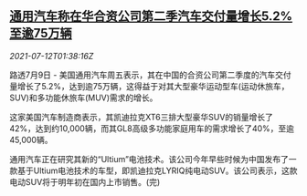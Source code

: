 <!--1626055262000-->
[通用汽车称在华合资公司第二季汽车交付量增长5.2%至逾75万辆](https://cn.reuters.com/article/general-motors-china-q2-delivery-0712-idCNKBS2EI03G)
------

<div><i>2021-07-12T01:38:16Z</i></div><p>路透7月9日 - 美国通用汽车周五表示，其在中国的合资公司第二季度的汽车交付量增长了5.2%，达到逾75万辆，这得益于对其大型豪华运动型车(运动休旅车，SUV)和多功能休旅车(MUV)需求的增长。</p><p>这家美国汽车制造商表示，其凯迪拉克XT6三排大型豪华SUV的销量增长了42%，达到约10,000辆，而其GL8高级多功能家庭用车的需求增长了40%，至逾45,000辆。</p><p>通用汽车正在研究其新的“Ultium”电池技术。该公司今年早些时候为中国发布了一款基于Ultium电池技术的车型，即凯迪拉克LYRIQ纯电动SUV。该公司表示，这款电动SUV将于明年初在国内上市销售。(完)</p>
